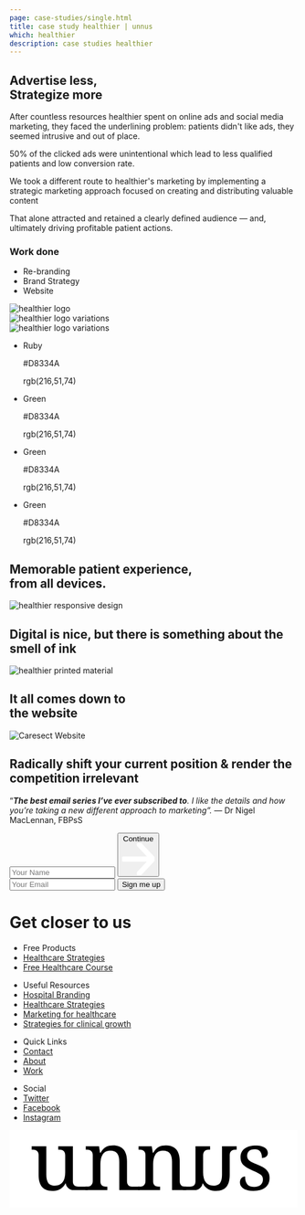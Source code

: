 ```yaml
---
page: case-studies/single.html
title: case study healthier | unnus
which: healthier
description: case studies healthier  
---
```



<section class="company-intro">
		<div class="container">
			<div class="company-intro-holder">
				<div class="headline-row">
					<h2 class="light reveal-text">Advertise less, <br> Strategize more</h2>
				</div>
				<div class="text-row reveal-text">
					<p>After countless resources healthier spent on online ads and social media marketing, they faced the underlining problem: patients didn't like ads, they seemed intrusive and out of place.</p>
					<p>50% of the clicked ads were unintentional which lead to less qualified patients and low conversion rate.</p>
					<p>We took a different route to healthier's marketing  by implementing a strategic marketing approach focused on creating and distributing valuable content </p> 
					<p>That alone attracted and retained a clearly defined audience — and, ultimately driving profitable patient actions.</p>
					<h3 class="light-headline underline">Work done</h3>
					<ul>
						<li>Re-branding</li>
						<li>Brand Strategy</li>
						<li>Website</li>
					</ul>
				</div>
			</div>
		</div>
</section>

<section class="healthier logo-showcase">
	<div class="showboard">
		<img loading="lazy" src="../../work/healthier/logo.png" alt="healthier logo" />		
	</div>
	<div class="container">
				<div class="logo-variations">
				<div class="logo-black">
					<div class="reveal-image-container">
						<div class="logo-black reveal-image">
							<img loading="lazy" src="../../work/healthier/sub-logo-1.png" alt="healthier logo variations" />
						</div>					
					</div>
				</div>
				<div class="white-black">
					<div class="reveal-image-container">
						<div class="logo-black reveal-image">
							<img loading="lazy" src="../../work/healthier/sub-logo-2.png" alt="healthier logo variations" />
						</div>					
					</div>					
				</div>
		</div>
	</div>
</section>

<section class="healthier-color-schemes">
	<div class="container">
			<div class="row-1">
				<ul class="swatch-list">
					<li class="swatch">
						<div class="swatch-color color-green"></div>
						<div class="swatch-info reveal-text">
							<p>Ruby</p>
							<p>#D8334A</p>
							<p>rgb(216,51,74)</p>
						</div>
					</li>
				</ul>
			   <ul class="swatch-list">
					<li class="swatch">
						<div class="swatch-color color-grey"></div>
						<div class="swatch-info reveal-text">
							<p>Green</p>
							<p>#D8334A</p>
							<p>rgb(216,51,74)</p>
						</div>
					</li>
			  </ul>				
			</div>
			<div class="row-1">
		   <ul class="swatch-list">
				<li class="swatch">
					<div class="swatch-color color-green-light"></div>
					<div class="swatch-info reveal-text">
						<p>Green</p>
						<p>#D8334A</p>
						<p>rgb(216,51,74)</p>
					</div>
				</li>
		  </ul>
		   <ul class="swatch-list">
				<li class="swatch">
					<div class="swatch-color color-green-dark"></div>
					<div class="swatch-info reveal-text">
						<p>Green</p>
						<p>#D8334A</p>
						<p>rgb(216,51,74)</p>
					</div>
				</li>
		  </ul>				
			</div>
	</div>
</section>


<section class="mobile-ui"></section>

<section class="responsive-design">
	<div class="container">
			<h2 class="light reveal-text">Memorable patient experience, <br>from all devices.</h2>		
			
<img loading="lazy" src="../../work/healthier/responsive.png" alt="healthier responsive design" />
</div>
</section>

<div class="printed-material">
	<div class="container">
		<div class="printed-holder">
				<h2 class="light reveal-text">Digital is nice, but there is something about the smell of ink</h2>
				<img loading="lazy" src="../../work/healthier/book.jpg" alt="healthier printed material" />
		</div>
	</div>
</div>


<div class="healthier website-section">
	<div class="container">
		<h2 class="light reveal-text">It all comes down to<br>the website</h2>
		<img loading="lazy" class="skew" src="../../work/healthier/website.jpg" alt="Caresect Website" />
	</div>
</div>


<footer>
	<div class="container">
		<div class="footer-opt-in">
				<h2>Radically shift your current position & render the competition irrelevant</h2>
				<p>“<em><strong>The best email series I’ve ever subscribed to</strong>. I like the details and how you’re taking a new different approach to marketing”.</em> — Dr Nigel MacLennan, FBPsS</p>		
<!-- multi step -->

<form method="post" accept-charset="UTF-8" action="https://www.aweber.com/scripts/addlead.pl" class="form-container form-container-footer initial-active-area af-form-wrapper">
<div class="steps-wrapper">
<div class="question-submission af-body af-standards" id="af-body-812149649">
<div class="submission first-step home-header-form">
 <input required="required" placeholder="Your Name" id="awf_field-108467594"  type="text" name="name" class="text input-s" value=""  onfocus=" if (this.value == '') { this.value = ''; }" onblur="if (this.value == '') { this.value='';} " tabindex="500" />

  <button class="first next btn-s btn-4">
  	Continue <svg viewBox="0 0 59 58" xmlns="http://www.w3.org/2000/svg" fill-rule="evenodd" clip-rule="evenodd" stroke-linecap="round" stroke-linejoin="round" stroke-miterlimit="1.5"><g fill="none" stroke="#fff" stroke-width="9.38"><path d="M2.688 28.863h50.054M31.231 2.688l24.576 26.175-24.576 26.175"/></g></svg>
  </button>
</div>
      <div class="submission second-step">
  <input required="required" placeholder="Your Email" class="text tags input-s" id="awf_field-108467595" type="email" name="email" value="" tabindex="501" onfocus=" if (this.value == '') { this.value = ''; }" onblur="if (this.value == '') { this.value='';} " />
        <button class="second next btn-s">Sign me up</button>
      </div>


</div>
</div>	
<div style="display: none;">
<input type="hidden" name="meta_web_form_id" value="812149649" />
<input type="hidden" name="meta_split_id" value="" />
<input type="hidden" name="listname" value="awlist5746932" />
<input type="hidden" name="redirect" value="https://www.unnus.com/privte/acknowledgment" id="redirect_8446ff3eca1bc3243a231d877a368cc9" />

<input type="hidden" name="meta_adtracking" value="" />
<input type="hidden" name="meta_message" value="1" />
<input type="hidden" name="meta_required" value="name,email" />
<input type="hidden" name="meta_forward_vars" value="1" />
<input type="hidden" name="meta_tooltip" value="" />
</div>
</form>

<!-- multi step -->

</div>

</div>
<div class="footer-black">
<h1>Get closer to us</h1>
<div class="lists-holder">
		<ul>
			<li>Free Products</li>
			<li><a href="/strategies">Healthcare Strategies</a></li>
			<li><a href="/healthcare-branding">Free Healthcare Course</a></li>
		</ul>
		<ul>
			<li>Useful Resources</li>
			<li><a href="#">Hospital Branding</a></li>
			<li><a href="#">Healthcare Strategies</a></li>
			<li><a href="#">Marketing for healthcare</a></li>
			<li><a href="#">Strategies for clinical growth</a></li>
		</ul>
		<ul>
			<li>Quick Links</li>
			<li><a href="/contact">Contact</a></li>
			<li><a href="/about">About</a></li>
			<li><a href="/work">Work</a></li>
		</ul>
		<ul>
			<li>Social</li>
			<li><a target="_blank" href="https://twitter.com/unnus_">Twitter</a></li>
			<li><a target="_blank" href="https://www.facebook.com/unnusOfficial">Facebook</a></li>
			<li><a target="_blank" href="https://www.instagram.com/unnus_/">Instagram</a></li>
		</ul>
</div>
<p style="text-align:center;">
<svg viewBox="0 0 2252 606" xmlns="http://www.w3.org/2000/svg" fill-rule="evenodd" clip-rule="evenodd" stroke-linejoin="round" stroke-miterlimit="2"><path fill="#fff" d="M0 0h2251.77v605.746H0z"/><g fill-rule="nonzero"><path d="M495.362 398.449c0 9.377 1.406 16.931 4.219 22.661 2.813 5.73 6.616 10.054 11.409 12.971 4.792 2.917 10.366 4.845 16.722 5.782 6.355.938 13.075 1.407 20.159 1.407h64.437v26.88H500.726c-30.302 0-56.134-21.97-60.998-51.879l-.001-.006h-3.126c-6.46 12.086-13.596 21.879-21.41 29.381-7.814 7.501-16.097 13.388-24.849 17.659a98.51 98.51 0 01-27.505 8.752c-9.585 1.563-19.587 2.344-30.005 2.344-16.878 0-31.881-2.396-45.008-7.189-13.128-4.792-24.172-12.294-33.132-22.504-8.96-10.21-15.784-23.233-20.472-39.07-4.688-15.836-7.033-34.694-7.033-56.573V195.6c0-9.377-1.406-16.931-4.219-22.661-2.813-5.73-6.616-10.158-11.408-13.284-4.793-3.125-10.367-5.209-16.722-6.251-6.356-1.042-13.076-1.562-20.16-1.562h-1.876v-26.88h114.709V345.94c0 13.961 1.094 26.359 3.282 37.194 2.188 10.835 5.834 20.004 10.939 27.505 5.105 7.502 11.982 13.18 20.629 17.035 8.648 3.855 19.431 5.782 32.35 5.782 14.169 0 26.307-2.501 36.413-7.501 10.106-5.001 18.441-12.034 25.004-21.098 6.564-9.064 11.409-19.952 14.534-32.662 3.126-12.711 4.689-26.776 4.689-42.196V198.1c0-10.002-1.407-18.076-4.22-24.223-2.813-6.147-6.563-10.835-11.252-14.065-4.688-3.23-10.21-5.366-16.565-6.408-6.356-1.042-13.18-1.562-20.473-1.562h-1.875v-26.88h114.396v273.487z"/><path d="M765.351 441.27v26.88H593.132v-26.88h5.314c7.293 0 14.117-.521 20.472-1.563 6.356-1.042 11.877-3.178 16.566-6.407 4.688-3.23 8.439-7.866 11.252-13.909 2.813-6.043 4.219-14.065 4.219-24.067V195.6c0-9.377-1.406-16.931-4.219-22.661-2.813-5.73-6.616-10.158-11.408-13.284-4.793-3.125-10.367-5.209-16.722-6.251-6.356-1.042-13.076-1.562-20.16-1.562h-1.876v-26.88h103.457l8.439 51.884h3.126c6.667-11.877 13.7-21.618 21.097-29.224 7.397-7.606 15.211-13.544 23.442-17.816 8.231-4.271 16.982-7.189 26.255-8.751 9.272-1.563 19.014-2.345 29.224-2.345 16.878 0 31.933 2.449 45.165 7.346 13.231 4.896 24.483 12.398 33.756 22.504 9.272 10.106 16.357 23.077 21.254 38.913 4.896 15.836 7.345 34.694 7.345 56.573v151.278c0 10.002 1.198 18.024 3.594 24.067 2.397 6.043 5.783 10.679 10.158 13.909 4.376 3.229 9.585 5.365 15.628 6.407 6.043 1.042 12.607 1.563 19.691 1.563h50.765v26.88h-160.16V247.172c0-13.961-1.25-26.359-3.75-37.195-2.501-10.835-6.512-20.003-12.034-27.505-5.522-7.501-12.763-13.179-21.723-17.034-8.96-3.855-19.899-5.783-32.818-5.783-14.586 0-26.828 2.813-36.726 8.44-9.897 5.626-17.868 13.231-23.91 22.816-6.043 9.585-10.367 20.629-12.972 33.131-2.604 12.503-3.907 25.63-3.907 39.383v135.024c0 9.377 1.407 16.931 4.22 22.661 2.813 5.73 6.616 10.054 11.408 12.971 4.793 2.917 10.367 4.845 16.722 5.782 6.356.938 13.076 1.407 20.16 1.407h1.875z"/><path d="M1178.24 441.27v26.88h-172.219v-26.88h5.313c7.293 0 14.118-.521 20.473-1.563 6.355-1.042 11.877-3.178 16.565-6.407 4.689-3.23 8.439-7.866 11.252-13.909 2.813-6.043 4.22-14.065 4.22-24.067V195.6c0-9.377-1.407-16.931-4.22-22.661-2.813-5.73-6.615-10.158-11.408-13.284-4.792-3.125-10.366-5.209-16.722-6.251-6.355-1.042-13.075-1.562-20.16-1.562h-1.875v-26.88h103.457l8.439 51.884h3.125c6.668-11.877 13.701-21.618 21.098-29.224 7.397-7.606 15.211-13.544 23.442-17.816 8.23-4.271 16.982-7.189 26.254-8.751 9.273-1.563 19.014-2.345 29.225-2.345 16.878 0 31.933 2.449 45.164 7.346 13.232 4.896 24.484 12.398 33.756 22.504 9.273 10.106 16.358 23.077 21.254 38.913 4.897 15.836 7.345 34.694 7.345 56.573v151.278c0 10.002 1.199 18.024 3.595 24.067 2.396 6.043 5.782 10.679 10.158 13.909 4.376 3.229 9.585 5.365 15.628 6.407 6.043 1.042 12.606 1.563 19.691 1.563h2.188v26.88h-111.583V247.172c0-13.961-1.25-26.359-3.751-37.195-2.5-10.835-6.512-20.003-12.033-27.505-5.522-7.501-12.763-13.179-21.723-17.034-8.96-3.855-19.9-5.783-32.819-5.783-14.586 0-26.828 2.813-36.725 8.44-9.898 5.626-17.868 13.231-23.911 22.816-6.043 9.585-10.366 20.629-12.971 33.131-2.605 12.503-3.907 25.63-3.907 39.383v135.024c0 9.377 1.407 16.931 4.22 22.661 2.813 5.73 6.615 10.054 11.408 12.971 4.792 2.917 10.366 4.845 16.722 5.782 6.355.938 13.075 1.407 20.16 1.407h1.875z"/><path d="M1455.23 398.449c0 9.377-1.406 16.931-4.219 22.661-2.813 5.73-6.616 10.054-11.409 12.971-4.792 2.917-10.366 4.845-16.721 5.782-6.356.938-13.076 1.407-20.16 1.407h-46.154v26.88h93.299c30.302 0 56.134-21.97 60.999-51.879l.001-.006h3.125c6.46 12.086 13.596 21.879 21.41 29.381 7.814 7.501 16.097 13.388 24.849 17.659a98.51 98.51 0 0027.505 8.752c9.585 1.563 19.587 2.344 30.005 2.344 16.878 0 31.881-2.396 45.009-7.189 13.127-4.792 24.171-12.294 33.131-22.504s15.784-23.233 20.472-39.07c4.689-15.836 7.033-34.694 7.033-56.573V195.6c0-9.377 1.406-16.931 4.219-22.661 2.813-5.73 6.616-10.158 11.409-13.284 4.792-3.125 10.366-5.209 16.721-6.251 6.356-1.042 13.076-1.562 20.16-1.562h1.876v-26.88h-114.709V345.94c0 13.961-1.094 26.359-3.282 37.194-2.188 10.835-5.834 20.004-10.939 27.505-5.105 7.502-11.982 13.18-20.629 17.035-8.647 3.855-19.431 5.782-32.35 5.782-14.169 0-26.307-2.501-36.413-7.501-10.106-5.001-18.441-12.034-25.004-21.098-6.564-9.064-11.409-19.952-14.534-32.662-3.126-12.711-4.689-26.776-4.689-42.196V198.1c0-10.002 1.407-18.076 4.22-24.223 2.813-6.147 6.564-10.835 11.252-14.065 4.688-3.23 10.21-5.366 16.566-6.408 6.355-1.042 13.179-1.562 20.472-1.562h1.875v-26.88H1455.23v273.487zM1909.18 474.401c-16.045 0-30.579-1.407-43.602-4.22-13.023-2.813-24.119-7.084-33.287-12.814-9.168-5.731-16.253-12.815-21.254-21.254-5.001-8.439-7.501-18.285-7.501-29.537 0-8.543 1.406-15.68 4.219-21.41 2.813-5.73 6.251-10.263 10.315-13.596 4.063-3.334 8.439-5.679 13.127-7.033 4.688-1.354 8.908-2.032 12.659-2.032 0 11.252 1.146 21.775 3.438 31.569 2.292 9.793 6.147 18.388 11.564 25.786 5.418 7.397 12.555 13.231 21.41 17.503 8.856 4.272 19.744 6.407 32.663 6.407 11.46 0 21.566-1.406 30.318-4.219 8.751-2.813 16.097-6.772 22.035-11.877 5.939-5.105 10.471-11.252 13.596-18.441 3.126-7.189 4.689-15.055 4.689-23.598 0-7.919-1.198-14.743-3.595-20.473-2.396-5.73-6.563-11.096-12.502-16.097-5.939-5.001-14.013-10.106-24.223-15.315-10.21-5.209-23.025-11.148-38.445-17.816-16.461-7.293-30.787-14.325-42.976-21.097-12.19-6.772-22.244-14.118-30.162-22.036-7.918-7.918-13.857-16.93-17.816-27.036-3.959-10.106-5.939-22.139-5.939-36.1 0-14.586 2.865-27.505 8.596-38.757 5.73-11.253 13.909-20.681 24.535-28.287 10.627-7.605 23.338-13.388 38.133-17.347 14.794-3.959 31.255-5.938 49.384-5.938 15.211 0 28.651 1.562 40.32 4.688 11.668 3.125 21.462 7.345 29.38 12.658 7.918 5.314 13.857 11.565 17.816 18.754 3.959 7.189 5.938 14.742 5.938 22.66 0 11.669-4.011 20.994-12.033 27.974-8.022 6.981-19.431 10.471-34.225 10.471 0-21.462-4.428-38.132-13.284-50.009-8.856-11.877-22.764-17.816-41.726-17.816-10.836 0-20.108 1.25-27.818 3.751-7.71 2.5-14.013 6.042-18.91 10.627-4.896 4.584-8.491 10.001-10.783 16.253-2.292 6.251-3.438 13.127-3.438 20.628 0 8.127 1.459 15.159 4.376 21.098 2.917 5.939 7.553 11.408 13.909 16.409 6.355 5.001 14.586 9.846 24.692 14.534 10.106 4.689 22.243 9.95 36.413 15.784 16.878 7.085 31.36 14.066 43.445 20.942 12.086 6.876 22.035 14.377 29.849 22.504 7.814 8.126 13.597 17.295 17.347 27.505 3.751 10.21 5.626 21.983 5.626 35.319 0 16.67-3.021 31.256-9.064 43.758-6.043 12.502-14.586 22.973-25.63 31.412-11.043 8.439-24.327 14.742-39.851 18.91-15.523 4.167-32.766 6.251-51.728 6.251z"/></g></svg>				</p>
	<p style="color:#FFF;padding:0;transform:translateY(-30px);text-align:center;margin:0 auto">© 2019 — Today | unnus™ All rights reserved.</p>

</div>
</footer>
